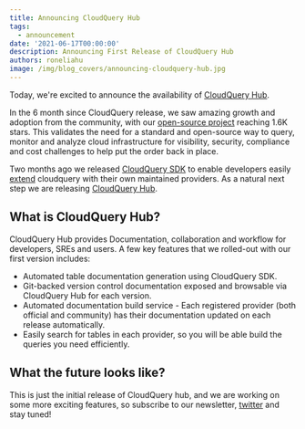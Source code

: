 ```yaml
---
title: Announcing CloudQuery Hub
tags:
  - announcement
date: '2021-06-17T00:00:00'
description: Announcing First Release of CloudQuery Hub
authors: roneliahu
image: /img/blog_covers/announcing-cloudquery-hub.jpg
---
```


Today, we're excited to announce the availability of [CloudQuery Hub](https://hub.cloudquery.io).

In the 6 month since CloudQuery release, we saw amazing growth and adoption from the community, with our [open-source project](https://github.com/cloudquery/cloudquery) reaching 1.6K stars. This validates the need for a standard and open-source way to query, monitor and analyze cloud infrastructure for visibility, security, compliance and cost challenges to help put the order back in place.

Two months ago we released [CloudQuery SDK](https://www.cloudquery.io/blog/introducing-cloudquery-sdk) to enable developers easily [extend](https://docs.cloudquery.io/docs/developers/developing-new-provider) cloudquery with their own maintained providers. As a natural next step we are releasing [CloudQuery Hub](https://hub.cloudquery.io).

## What is CloudQuery Hub?

CloudQuery Hub provides Documentation, collaboration and workflow for developers, SREs and users. A few key features that we rolled-out with our first version includes:

- Automated table documentation generation using CloudQuery SDK.
- Git-backed version control documentation exposed and browsable via CloudQuery Hub for each version.
- Automated documentation build service - Each registered provider (both official and community) has their documentation updated on each release automatically.
- Easily search for tables in each provider, so you will be able build the queries you need efficiently.

## What the future looks like?

This is just the initial release of CloudQuery hub, and we are working on some more exciting features, so subscribe to our newsletter, [twitter](https://twitter.com/cloudqueryio) and stay tuned!
